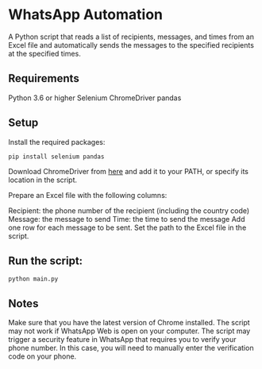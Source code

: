 # WhatsApp Automation
A Python script that reads a list of recipients, messages, and times from an Excel file and automatically sends the messages to the specified recipients at the specified times.

## Requirements
Python 3.6 or higher
Selenium
ChromeDriver
pandas

## Setup
Install the required packages:
```
pip install selenium pandas
```
Download ChromeDriver from [here](https://chromedriver.chromium.org/) and add it to your PATH, or specify its location in the script.

Prepare an Excel file with the following columns:

Recipient: the phone number of the recipient (including the country code)
Message: the message to send
Time: the time to send the message
Add one row for each message to be sent.
Set the path to the Excel file in the script.

## Run the script:
```
python main.py
```

## Notes
Make sure that you have the latest version of Chrome installed.
The script may not work if WhatsApp Web is open on your computer.
The script may trigger a security feature in WhatsApp that requires you to verify your phone number. In this case, you will need to manually enter the verification code on your phone.
